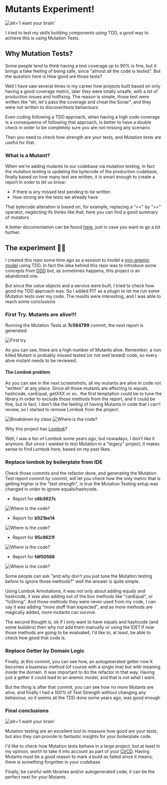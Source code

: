 # Mutants Experiment!

![alt='I want your brain'](imgs/mutant.jpeg)

I tried to test my skills building components using TDD, a good way to achieve this is
using Mutation Tests.
    
## Why Mutation Tests?

Some people tend to think having a test coverage up to 90% is fine, but it brings a
fake feeling of being safe, since "almost all the code is tested". But the question here is
How good are those tests?

Well I have saw several times in my career how projects built based on only having a good coverage metric, later
they were totally unsafe, with a lot of production issues and hotfixing. The reason is simple, those test were written
like "eh, let's pass the coverage and cheat the Sonar", and they were not written to discover/tests behaviours

Even coding following a TDD approach, when having a high code coverage is a consequence of following that approach, is better
to have a double check in order to be completely sure you are not missing any scenario.

Then you need to check how strength are your tests, and Mutation tests are useful for that.

### What is a Mutant?

When we're adding mutants to our codebase via mutation testing, in fact the mutation testing is updating the bytecode of the production codebase,
finally based on how many test are written, it is smart enough to create a report in order to let us know:

* If there is any missed test pending to be written
* How strong are the tests we already have

That bytecode alteration is based on, for example, replacing a "==" by ">=" operator, neglecting ifs thinks like that, 
here you can find a good summary of mutators

A better documentation can be found [here](https://pitest.org/), just in case you want to go a bit further.

## The experiment :man_technologist:

I created this repo some time ago as a session to model a [non-anemic model](https://martinfowler.com/bliki/AnemicDomainModel.html) using TDD. In fact the idea behind this repo was to introduce some concepts
from [DDD](https://martinfowler.com/tags/domain%20driven%20design.html) but, as sometimes happens, this project is an abandoned one.

But since the value objects and a service were built, I tried to check how good my TDD approach was. So I added PIT as a plugin to let me run some Mutation tests over my code. The results were interesting, and I was able to reach some conclusions

### First Try. Mutants are alive!!!

Running the Mutation Tests at **7c584799** commit, the next report is generated:

![First try](imgs/001.png)

As you can see, there are a high number of Mutants alive. Remember, a non killed Mutant is probably missed tested (or not well tested) code, 
so every alive mutant needs to be reviewed.

#### The Lombok problem

As you can see in the next screenshots, all my mutants are alive in code not "written" at any place. Since all those mutants
are affecting to equals, hashcode, canEqual, getXXX or so.. the first temptation could be to tune the library in order to exclude
those methods from the report, and it could be fine, but in fact, I don't like the feeling of having Mutants in code that I can't review,
so I started to remove Lombok from the project.

![Breakdown by class](imgs/002.png)
![Where is the code?](imgs/003.png)

Why this project has [Lombok](https://projectlombok.org/)?

Well, I was a fan of Lombok some years ago, but nowadays, I don't like it anymore. But since I wanted to test Mutation in a
"legacy" project, it makes sense to find Lombok here, based on my past likes.


### Replace lombok by boilerplate from IDE

Check those commits and the refactor done, and generating the Mutation Test report commit by commit, will let you check how 
the only metric that is getting higher is the "test strength", is true the Mutation Testing setup was changed in order to 
ignore equals/hashcode.

* Report for **c6b3927c**

![Where is the code?](imgs/004.png)

* Report for **b521be14**

![Where is the code?](imgs/003.png)

* Report for **95c9621f**

![Where is the code?](imgs/003.png)

* Report for **fdf50568**

![Where is the code?](imgs/003.png)

Some people can ask "and why don't you just tune the Mutation testing before to ignore those methods?" well the answer is quite
simple.

Using Lombok Annotations, it was not only about adding equals and hashcode, it was also adding out of the box methods like "canEqual",
or "toString". And those methods they were never used from my code, I can say it was adding "more stuff than expected", and
as more methods are magically added, more mutants can survive.

The second thought is, ok if I only want to have equals and hashcode (and some builders) then why not add them manually
or using the IDE? If now those methods are going to be evaluated, I'd like to, at least, be able to check how good that code is.

### Replace Getter by Domain Logic

Finally, at this commit, you can see how, an autogenerated getter now it becomes a business method (of course with a single line) 
but with meaning inside the domain. It was important to do the refactor in that way. Having just a getter it could lead 
to an anemic model, and that is not what I want.

But the thing is after that commit, you can see how no more Mutants are alive, and finally I had a 100% of Test Strength 
without changing any behaviour, so it seems all the TDD done some years ago, was good enough

### Final conclusions

![alt='I want your brain'](imgs/sewers.jpeg)

Mutation testing are an excellent tool to measure how good are your tests, but also they can provide to fantastic insights
for your boilerplate code.

I'd like to check how Mutation tests behave in a large project, but at least in my opinion, worth to take it into account 
as part of your [CI/CD](https://medium.com/trendyol-tech/pit-mutation-testing-on-ci-cd-pipeline-1298f355bae5). Having Mutants must be a good reason to mark a build as failed since it means, there is something 
forgotten in your codebase

Finally, be careful with libraries and/or autogenerated code, it can be the perfect nest for your Mutants.